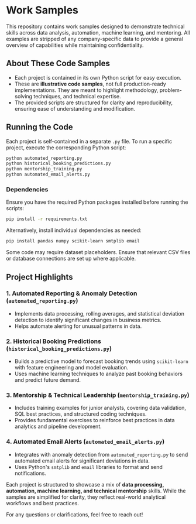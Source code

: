 # Work Samples

This repository contains work samples designed to demonstrate technical skills across data analysis, automation, machine learning, and mentoring. All examples are stripped of any company-specific data to provide a general overview of capabilities while maintaining confidentiality.

## About These Code Samples

- Each project is contained in its own Python script for easy execution.
- These are **illustrative code samples**, not full production-ready implementations. They are meant to highlight methodology, problem-solving techniques, and technical expertise.
- The provided scripts are structured for clarity and reproducibility, ensuring ease of understanding and modification.

## Running the Code

Each project is self-contained in a separate `.py` file. To run a specific project, execute the corresponding Python script:

```bash
python automated_reporting.py
python historical_booking_predictions.py
python mentorship_training.py
python automated_email_alerts.py
```

### Dependencies
Ensure you have the required Python packages installed before running the scripts:

```bash
pip install -r requirements.txt
```

Alternatively, install individual dependencies as needed:

```bash
pip install pandas numpy scikit-learn smtplib email
```

Some code may require dataset placeholders. Ensure that relevant CSV files or database connections are set up where applicable.

## Project Highlights

### 1. Automated Reporting & Anomaly Detection (`automated_reporting.py`)
- Implements data processing, rolling averages, and statistical deviation detection to identify significant changes in business metrics.
- Helps automate alerting for unusual patterns in data.

### 2. Historical Booking Predictions (`historical_booking_predictions.py`)
- Builds a predictive model to forecast booking trends using `scikit-learn` with feature engineering and model evaluation.
- Uses machine learning techniques to analyze past booking behaviors and predict future demand.

### 3. Mentorship & Technical Leadership (`mentorship_training.py`)
- Includes training examples for junior analysts, covering data validation, SQL best practices, and structured coding techniques.
- Provides fundamental exercises to reinforce best practices in data analytics and pipeline development.

### 4. Automated Email Alerts (`automated_email_alerts.py`)
- Integrates with anomaly detection from `automated_reporting.py` to send automated email alerts for significant deviations in data.
- Uses Python's `smtplib` and `email` libraries to format and send notifications.

Each project is structured to showcase a mix of **data processing, automation, machine learning, and technical mentorship** skills. While the samples are simplified for clarity, they reflect real-world analytical workflows and best practices.

For any questions or clarifications, feel free to reach out!
